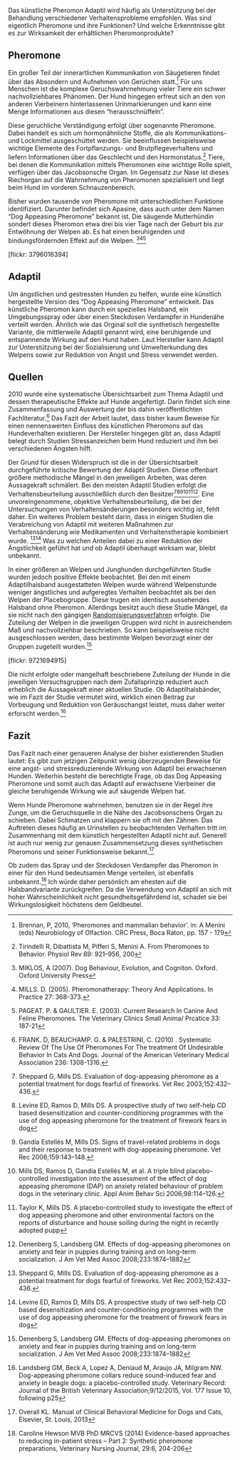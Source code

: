 Das künstliche Pheromon Adaptil wird häufig als Unterstützung bei der Behandlung verschiedener Verhaltensprobleme empfohlen. Was sind eigentlich Pheromone und ihre Funktionen? Und welche Erkenntnisse gibt es zur Wirksamkeit der erhältlichen Pheromonprodukte?

## Pheromone

Ein großer Teil der innerartlichen Kommunikation von Säugetieren findet über das Absondern und Aufnehmen von Gerüchen statt.[^1] Für uns Menschen ist die komplexe Geruchswahrnehmung vieler Tiere ein schwer nachvollziehbares Phänomen. Der Hund hingegen erfreut sich an den von anderen Vierbeinern hinterlassenen Urinmarkierungen und kann eine Menge Informationen aus diesen “herausschnüffeln”.

Diese geruchliche Verständigung erfolgt über sogenannte Pheromone. Dabei handelt es sich um hormonähnliche Stoffe, die als Kommunikations- und Lockmittel ausgeschüttet werden. Sie beeinflussen beispielsweise wichtige Elemente des Fortpflanzungs- und Brutpflegeverhaltens und liefern Informationen über das Geschlecht und den Hormonstatus.[^2] Tiere, bei denen die Kommunikation mittels Pheromonen eine wichtige Rolle spielt, verfügen über das Jacobsonsche Organ. Im Gegensatz zur Nase ist dieses Riechorgan auf die Wahrnehmung von Pheromonen spezialisiert und liegt beim Hund im vorderen Schnauzenbereich. 

Bisher wurden tausende von Pheromone mit unterschiedlichen Funktione identifiziert. Darunter befindet sich Apasine, dass auch unter dem Namen “Dog Appeasing Pheromone” bekannt ist. Die säugende Mutterhündin sondert dieses Pheromon etwa drei bis vier Tage nach der Geburt bis zur Entwöhnung der Welpen ab. Es hat einen beruhigenden und bindungsfördernden Effekt auf die Welpen. [^3][^4][^5]

[flickr: 3796016394]


## Adaptil

Um ängstlichen und gestressten Hunden zu helfen, wurde eine künstlich hergestellte Version des “Dog Appeasing Pheromone” entwickelt. Das künstliche Pheromon kann durch ein spezielles Halsband, ein Umgebungsspray oder über einen Steckdosen Verdampfer in Hundenähe verteilt werden. Ähnlich wie das Orginal soll die synthetisch hergestellte Variante, die mittlerweile Adaptil genannt wird, eine beruhigende und entspannende Wirkung auf den Hund haben. Laut Hersteller kann Adaptil zur Unterstützung bei der Sozialisierung und Umwelterkundung des Welpens sowie zur Reduktion von Angst und Stress verwendet werden.



## Quellen
2010 wurde eine systematische Übersichtsarbeit zum Thema Adaptil und dessen therapeutische Effekte auf Hunde angefertigt. Darin findet sich eine Zusammenfassung und Auswertung der bis dahin veröffentlichten Fachliteratur.[^6]
Das Fazit der Arbeit lautet, dass bisher kaum Beweise für einen nennenswerten Einfluss des künstlichen Pheromons auf das Hundeverhalten existieren. Der Hersteller hingegen gibt an, dass Adaptil belegt durch Studien Stressanzeichen beim Hund reduziert und ihm bei verschiedenen Ängsten hilft. 

Der Grund für diesen Widerspruch ist die in der Übersichtsarbeit durchgeführte kritische Bewertung der Adaptil Studien. Diese offenbart größere methodische Mängel in den jeweiligen Arbeiten, was deren Aussagekraft schmälert. 
Bei den meisten Adaptil Studien erfolgt die Verhaltensbeurteilung ausschließlich durch den Besitzer[^7][^8][^9][^10][^11][^12]. Eine unvoreingenommene, objektive Verhaltensbeurteilung, die bei der Untersuchungen von Verhaltensänderungen besonders wichtig ist, fehlt daher. Ein weiteres Problem besteht darin, dass in einigen Studien die Verabreichung von Adaptil mit weiteren Maßnahmen zur Verhaltensänderung wie Medikamenten und Verhaltenstherapie kombiniert wurde. [^7][^8] Was zu welchen Anteilen dabei zu einer Reduktion der Ängstlichkeit geführt hat und ob Adaptil überhaupt wirksam war, bleibt unbekannt. 

In einer größeren an Welpen und Junghunden durchgeführten Studie wurden jedoch positive Effekte beobachtet. Bei den mit einem Adaptilhalsband ausgestatteten Welpen wurde während Welpenstunde weniger ängstliches und aufgeregtes Verhalten beobachtet als bei den Welpen der Placebogruppe. Diese trugen ein identisch aussehendes Halsband ohne Pheromon.  Allerdings besitzt auch diese Studie Mängel, da sie nicht nach den gängigen [Randomisierungsverfahren](https://www.evidat.com/randomization_theory) erfolgte. Die Zuteilung der Welpen in die jeweiligen Gruppen wird nicht in ausreichendem Maß und nachvollziehbar beschrieben. So kann beispielsweise nicht ausgeschlossen werden, dass bestimmte Welpen bevorzugt einer der Gruppen zugeteilt wurden.[^12]

[flickr: 9721694915]

Die nicht erfolgte oder mangelhaft beschriebene Zuteilung der Hunde in die jeweiligen Versuchsgruppen nach dem Zufallsprinzip reduziert auch erheblich die Aussagekraft einer aktuellen Studie. Ob Adaptilhalsbänder, wie im Fazit der Studie vermutet wird, wirklich einen Beitrag zur Vorbeugung und Reduktion von Geräuschangst leistet, muss daher weiter erforscht werden.[^13]

## Fazit
Das Fazit nach einer genaueren Analyse der bisher existierenden Studien lautet: Es gibt zum jetzigen Zeitpunkt wenig überzeugenden Beweise für eine angst- und stressreduzierende Wirkung von Adaptil bei erwachsenen Hunden. 
Weiterhin besteht die berechtigte Frage, ob das Dog Appeasing Pheromone und somit auch das Adaptil auf erwachsene Vierbeiner die gleiche beruhigende Wirkung wie auf säugende Welpen hat.
 
Wenn Hunde Pheromone wahrnehmen, benutzen sie in der Regel ihre Zunge, um die Geruchsquelle in die Nähe des Jacobsonschens Organ zu schieben. Dabei Schmatzen und klappern sie oft mit den Zähnen. Das Auftreten dieses häufig an Urinstellen zu beobachtenden Verhalten tritt im Zusammenhang mit dem künstlich hergestellten Adaptil nicht auf. Generell ist auch nur wenig zur genauen Zusammensetzung dieses synthetischen Pheromons und seiner Funktionsweise bekannt.[^14]

Ob zudem das Spray und der Steckdosen Verdampfer das Pheromon in einer für den Hund bedeutsamen Menge verteilen, ist ebenfalls unbekannt.[^15] Ich würde daher persönlich am ehesten auf die Halsbandvariante zurückgreifen. 
Da die Verwendung von  Adaptil an sich mit hoher Wahrscheinlichkeit nicht gesundheitsgefährdend ist, schadet sie bei Wirkungslosigkeit höchstens dem Geldbeutel. 

[^1]: Brennan, P, 2010, ‘Pheromones and mammalian behavior’. in: A Menini (eds) Neurobiology of Olfaction. CRC Press, Boca Raton, pp. 157 - 179
[^2]: Tirindelli R, Dibattista M, Pifferi S, Menini A. From Pheromones to Behavior. Physiol Rev 89: 921–956, 200
[^3]: MIKLOS, A (2007). Dog Behaviour,  Evolution, and Cogniton. Oxford. Oxford University Press
[^4]: MILLS. D. (2005). Pheromonatherapy: Theory And Applications. In Practice 27: 368-373. 
[^5]: PAGEAT. P. & GAULTIER. E. (2003). Current Research In Canine And Feline Pheromones. The Veterinary Clinics Small Anima/ Prcatice 33: 187-21 
[^6]: FRANK. D, BEAUCHAMP. G. & PALESTRINI, C. (2010) . Systematic Review Of The Use Of Pheromones For The treatment Of Undesirable Behavior In Cats And Dogs. Journal of the American Veterinary Medical Association 236: 1308-1316.
[^7]: Sheppard G, Mills DS. Evaluation of dog-appeasing pheromone as a potential treatment for dogs fearful of fireworks. Vet Rec 2003;152:432–436.
[^8]: Levine ED, Ramos D, Mills DS. A prospective study of two self-help CD based desensitization and counter-conditioning programmes with the use of dog appeasing pheromone for the treatment of firework fears in dog
[^9]: Gandia Estellés M, Mills DS. Signs of travel-related problems in dogs and their response to treatment with dog-appeasing pheromone. Vet Rec 2006;159:143–148.
[^10]: Mills DS, Ramos D, Gandia Estellés M, et al. A triple blind placebo-controlled investigation into the assessment of the effect of dog appeasing pheromone (DAP) on anxiety related behaviour of problem dogs in the veterinary clinic. Appl Anim Behav Sci 2006;98:114–126.
[^11]: Taylor K, Mills DS. A placebo-controlled study to investigate the effect of dog appeasing pheromone and other environmental factors on the reports of disturbance and house soiling during the night in recently adopted pupp
[^12]: Denenberg S, Landsberg GM. Effects of dog-appeasing pheromones on anxiety and fear in puppies during training and on long-term socialization. J Am Vet Med Assoc 2008;233:1874–1882
[^13]: Landsberg GM, Beck A, Lopez A, Deniaud M, Araujo JA, Milgram NW. Dog-appeasing pheromone collars reduce sound-induced fear and anxiety in beagle dogs: a placebo-controlled study. Veterinary Record: Journal of the British Veterinary Association;9/12/2015, Vol. 177 Issue 10, following p25
[^14]: Overall KL. Manual of Clinical Behavioral Medicine for Dogs and Cats, Elsevier, St. Louis, 2013
[^15]: Caroline Hewson MVB PhD MRCVS (2014) Evidence-based approaches to reducing in-patient stress – Part 2: Synthetic pheromone preparations, Veterinary Nursing Journal, 29:6, 204-206
